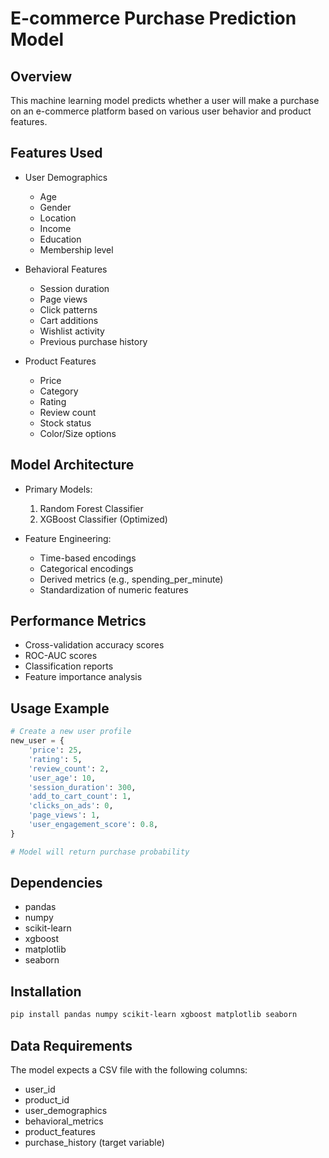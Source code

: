# E-commerce Purchase Prediction Model

## Overview

This machine learning model predicts whether a user will make a purchase on an e-commerce platform based on various user behavior and product features.

## Features Used

- User Demographics

  - Age
  - Gender
  - Location
  - Income
  - Education
  - Membership level

- Behavioral Features

  - Session duration
  - Page views
  - Click patterns
  - Cart additions
  - Wishlist activity
  - Previous purchase history

- Product Features
  - Price
  - Category
  - Rating
  - Review count
  - Stock status
  - Color/Size options

## Model Architecture

- Primary Models:

  1. Random Forest Classifier
  2. XGBoost Classifier (Optimized)

- Feature Engineering:
  - Time-based encodings
  - Categorical encodings
  - Derived metrics (e.g., spending_per_minute)
  - Standardization of numeric features

## Performance Metrics

- Cross-validation accuracy scores
- ROC-AUC scores
- Classification reports
- Feature importance analysis

## Usage Example

```python
# Create a new user profile
new_user = {
    'price': 25,
    'rating': 5,
    'review_count': 2,
    'user_age': 10,
    'session_duration': 300,
    'add_to_cart_count': 1,
    'clicks_on_ads': 0,
    'page_views': 1,
    'user_engagement_score': 0.8,
}

# Model will return purchase probability
```

## Dependencies

- pandas
- numpy
- scikit-learn
- xgboost
- matplotlib
- seaborn

## Installation

```bash
pip install pandas numpy scikit-learn xgboost matplotlib seaborn
```

## Data Requirements

The model expects a CSV file with the following columns:

- user_id
- product_id
- user_demographics
- behavioral_metrics
- product_features
- purchase_history (target variable)
